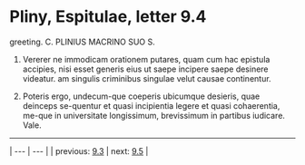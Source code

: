 # Pliny, Espitulae, letter 9.4

greeting. C. PLINIUS MACRINO SUO S.



1. Vererer ne immodicam orationem putares, quam cum hac epistula accipies, nisi esset generis eius ut saepe incipere saepe desinere videatur. am singulis criminibus singulae velut causae continentur.



2. Poteris ergo, undecum-que coeperis ubicumque desieris, quae deinceps se-quentur et quasi incipientia legere et quasi cohaerentia, me-que in universitate longissimum, brevissimum in partibus iudicare. Vale.



---

| --- | --- |
| previous: [9.3](../9.3/) | next: [9.5](../9.5/) |